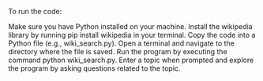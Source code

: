 To run the code:

Make sure you have Python installed on your machine.
Install the wikipedia library by running pip install wikipedia in your terminal.
Copy the code into a Python file (e.g., wiki_search.py).
Open a terminal and navigate to the directory where the file is saved.
Run the program by executing the command python wiki_search.py.
Enter a topic when prompted and explore the program by asking questions related to the topic.
